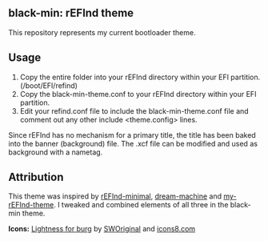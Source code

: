 ## black-min: rEFInd theme

This repository represents my current bootloader theme.

## Usage

1. Copy the entire folder into your rEFInd directory within your EFI partition. (/boot/EFI/refind)
2. Copy the black-min-theme.conf to your rEFInd directory within your EFI partition.
3. Edit your refind.conf file to include the black-min-theme.conf file and comment out any other include <theme.config> lines.

Since rEFInd has no mechanism for a primary title, the title has been baked into the banner (background) file. The .xcf file can be modified and used as
background with a nametag.

## Attribution

This theme was inspired by [rEFInd-minimal](https://github.com/EvanPurkhiser/rEFInd-minimal/), [dream-machine](https://github.com/Lindstream/dm-refind-theme/) and [my-rEFInd-theme](https://github.com/initramfs/rEFInd-Theme). I tweaked and combined elements of all three in the black-min theme.


**Icons:** [Lightness for burg][icons] by [SWOriginal][icon-author] and [icons8.com](https://icons8.com/)

[icons]: http://sworiginal.deviantart.com/art/Lightness-for-burg-181461810
[icon-author]: http://sworiginal.deviantart.com/
